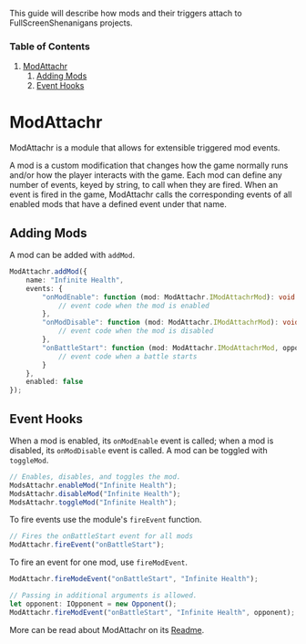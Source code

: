 This guide will describe how mods and their triggers attach to FullScreenShenanigans projects.

### Table of Contents
1. [ModAttachr](#modattachr)
    1. [Adding Mods](#adding-mods)
    2. [Event Hooks](#event-hooks)

# ModAttachr

ModAttachr is a module that allows for extensible triggered mod events.

A mod is a custom modification that changes how the game normally runs and/or how the player interacts with the game.
Each mod can define any number of events, keyed by string, to call when they are fired.
When an event is fired in the game, ModAttachr calls the corresponding events of all enabled mods that have a defined event under that name.

## Adding Mods

A mod can be added with `addMod`.

```typescript
ModAttachr.addMod({
    name: "Infinite Health",
    events: {
        "onModEnable": function (mod: ModAttachr.IModAttachrMod): void {
            // event code when the mod is enabled
        },
        "onModDisable": function (mod: ModAttachr.IModAttachrMod): void {
            // event code when the mod is disabled
        },
        "onBattleStart": function (mod: ModAttachr.IModAttachrMod, opponent: IOpponent): void {
            // event code when a battle starts
        }
    },
    enabled: false
});
```

## Event Hooks

When a mod is enabled, its `onModEnable` event is called; when a mod is disabled, its `onModDisable` event is called.
A mod can be toggled with `toggleMod`.

```typescript
// Enables, disables, and toggles the mod.
ModsAttachr.enableMod("Infinite Health");
ModsAttachr.disableMod("Infinite Health");
ModsAttachr.toggleMod("Infinite Health");
```

To fire events use the module's `fireEvent` function.

```typescript
// Fires the onBattleStart event for all mods
ModAttachr.fireEvent("onBattleStart");
```

To fire an event for one mod, use `fireModEvent`.

```typescript
ModAttachr.fireModeEvent("onBattleStart", "Infinite Health");

// Passing in additional arguments is allowed.
let opponent: IOpponent = new Opponent();
ModAttachr.fireModEvent("onBattleStart", "Infinite Health", opponent);
```

More can be read about ModAttachr on its [Readme](https://github.com/FullScreenShenanigans/ModAttachr/blob/master/README.md).